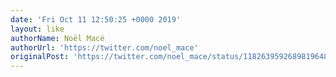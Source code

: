 ```yaml
---
date: 'Fri Oct 11 12:50:25 +0000 2019'
layout: like
authorName: Noël Macé
authorUrl: 'https://twitter.com/noel_mace'
originalPost: 'https://twitter.com/noel_mace/status/1182639592689819648'
---
```

